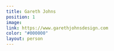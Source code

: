 ```yaml
---
title: Gareth Johns
position: 1
image:
link: https://www.garethjohnsdesign.com
color: "#000000"
layout: person
---
```


